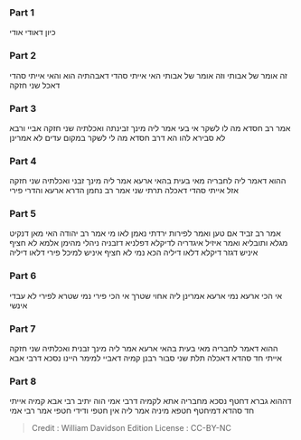 
### Part 1
כיון דאודי אודי

### Part 2
זה אומר של אבותי וזה אומר של אבותי האי אייתי סהדי דאבהתיה הוא והאי אייתי סהדי דאכל שני חזקה

### Part 3
אמר רב חסדא מה לו לשקר אי בעי אמר ליה מינך זבינתה ואכלתיה שני חזקה אביי ורבא לא סבירא להו הא דרב חסדא מה לי לשקר במקום עדים לא אמרינן

### Part 4
ההוא דאמר ליה לחבריה מאי בעית בהאי ארעא אמר ליה מינך זבני ואכלתיה שני חזקה אזל אייתי סהדי דאכלה תרתי שני אמר רב נחמן הדרא ארעא והדרי פירי

### Part 5
אמר רב זביד אם טען ואמר לפירות ירדתי נאמן לאו מי אמר רב יהודה האי מאן דנקיט מגלא ותובליא ואמר איזיל איגדריה לדיקלא דפלניא דזבניה ניהלי מהימן אלמא לא חציף איניש דגזר דיקלא דלאו דיליה הכא נמי לא חציף איניש למיכל פירי דלאו דיליה

### Part 6
אי הכי ארעא נמי ארעא אמרינן ליה אחוי שטרך אי הכי פירי נמי שטרא לפירי לא עבדי אינשי

### Part 7
ההוא דאמר לחבריה מאי בעית בהאי ארעא אמר ליה מינך זבנית ואכלתיה שני חזקה אייתי חד סהדא דאכלה תלת שני סבור רבנן קמיה דאביי למימר היינו נסכא דרבי אבא

### Part 8
דההוא גברא דחטף נסכא מחבריה אתא לקמיה דרבי אמי הוה יתיב רבי אבא קמיה אייתי חד סהדא דמיחטף חטפא מיניה אמר ליה אין חטפי ודידי חטפי אמר רבי אמי

>Credit : William Davidson Edition
>License : CC-BY-NC